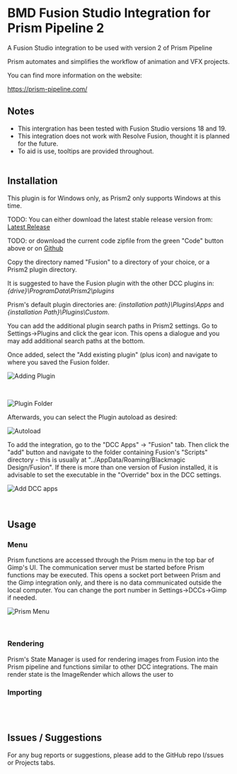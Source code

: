 # **BMD Fusion Studio Integration for Prism Pipeline 2**
A Fusion Studio integration to be used with version 2 of Prism Pipeline 

Prism automates and simplifies the workflow of animation and VFX projects.

You can find more information on the website:

https://prism-pipeline.com/


## **Notes**

- This intergration has been tested with Fusion Studio versions 18 and 19.
- This integration does not work with Resolve Fusion, thought it is planned for the future.
- To aid is use, tooltips are provided throughout.
<br/><br/>

## **Installation**

This plugin is for Windows only, as Prism2 only supports Windows at this time.

TODO:  You can either download the latest stable release version from: [Latest Release](https://github.com/Animatect/Prism2_PluginFusion/releases/latest)

TODO:  or download the current code zipfile from the green "Code" button above or on [Github](https://Animatect/Prism2_PluginFusion)

Copy the directory named "Fusion" to a directory of your choice, or a Prism2 plugin directory.

It is suggested to have the Fusion plugin with the other DCC plugins in: *{drive}\ProgramData\Prism2\plugins*

Prism's default plugin directories are: *{installation path}\Plugins\Apps* and *{installation Path}\Plugins\Custom*.

You can add the additional plugin search paths in Prism2 settings.  Go to Settings->Plugins and click the gear icon.  This opens a dialogue and you may add additional search paths at the bottom.

Once added, select the "Add existing plugin" (plus icon) and navigate to where you saved the Fusion folder.

![Adding Plugin](https://github.com/user-attachments/assets/59a083a6-88e0-439e-a228-51112e509b76)

<br/>

![Plugin Folder](https://github.com/user-attachments/assets/3858e04c-60e1-454c-91b1-7ba945d3d005)


Afterwards, you can select the Plugin autoload as desired:

![Autoload](https://github.com/user-attachments/assets/f254c8e9-9ff9-40ca-95f7-4a2fdb20946a)

To add the integration, go to the "DCC Apps" -> "Fusion" tab.  Then click the "add" button and navigate to the folder containing Fusion's "Scripts" directory - this is usually at "../AppData/Roaming/Blackmagic Design/Fusion".  If there is more than one version of Fusion installed, it is advisable to set the executable in the "Override" box in the DCC settings.

![Add DCC apps](https://github.com/user-attachments/assets/8d4d16ac-38d9-4849-ba8d-d9be7a077fca)

<br/>

## **Usage**

### **Menu**
Prism functions are accessed through the Prism menu in the top bar of Gimp's UI.  The communication server must be started before Prism functions may be executed.  This opens a socket port between Prism and the Gimp integration only, and there is no data communicated outside the local computer.  You can change the port number in Settings->DCCs->Gimp if needed.

![Prism Menu](https://github.com/AltaArts/Gimp_Integration--Prism-Plugin/assets/86539171/46afa882-72d0-4153-b7bf-ae9cac63ebfc)

<br/>

### **Rendering**

Prism's State Manager is used for rendering images from Fusion into the Prism pipeline and functions similar to other DCC integrations.  The main render state is the ImageRender which allows the user to


### **Importing**




<br/><br/>


## **Issues / Suggestions**

For any bug reports or suggestions, please add to the GitHub repo I/ssues or Projects tabs.
